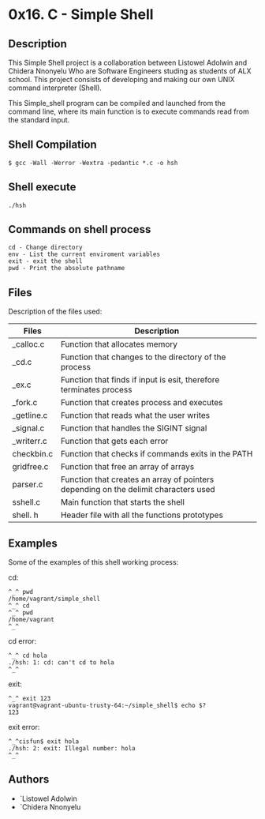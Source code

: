 # 0x16. C - Simple Shell

## Description

This Simple Shell project is a collaboration between Listowel Adolwin and Chidera Nnonyelu Who are Software Engineers studing as students of ALX school. This project consists of developing and making our own UNIX command interpreter (Shell).

This Simple_shell program can be compiled and launched from the command line, where its main function is to execute commands read from the standard input.

## Shell Compilation
	$ gcc -Wall -Werror -Wextra -pedantic *.c -o hsh
## Shell execute
	./hsh

## Commands on shell process
	cd - Change directory
	env - List the current enviroment variables
	exit - exit the shell
	pwd - Print the absolute pathname

## Files
Description of the files used:

| Files | Description             |
| --------- | ------------------- |
| _calloc.c  | Function that allocates memory |
| _cd.c    | Function that changes to the directory of the process |
| _ex.c    | Function that finds if input is esit, therefore terminates process |
| _fork.c | Function that creates process and executes |
| _getline.c | Function that reads what the user writes |
| _signal.c | Function that handles the SIGINT signal |
| _writerr.c | Function that gets each error |
| checkbin.c | Function that checks if commands exits in the PATH |
| gridfree.c | Function that free an array of arrays |
| parser.c | Function that creates an array of pointers depending on the delimit characters used |
| sshell.c | Main function that starts the shell |
| shell. h | Header file with all the functions prototypes |


## Examples

Some of the examples of this shell working process:

cd:

	^_^ pwd
	/home/vagrant/simple_shell
	^_^ cd
	^_^ pwd
	/home/vagrant
	^_^

cd error:

	^_^ cd hola
	./hsh: 1: cd: can't cd to hola
	^_^

exit:

	^_^ exit 123
	vagrant@vagrant-ubuntu-trusty-64:~/simple_shell$ echo $?
	123

exit error:

	^_^cisfun$ exit hola
	./hsh: 2: exit: Illegal number: hola
	^_^

## Authors
- `Listowel Adolwin
- `Chidera Nnonyelu
